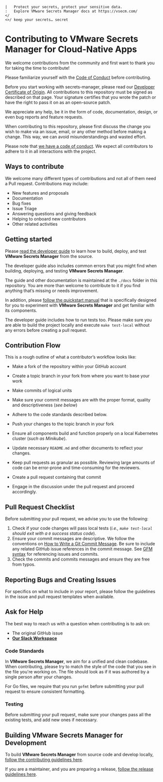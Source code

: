 ```text
|   Protect your secrets, protect your sensitive data.
:   Explore VMware Secrets Manager docs at https://vsecm.com/
</
<>/ keep your secrets… secret
```

# Contributing to VMware Secrets Manager for Cloud-Native Apps

We welcome contributions from the community and first want to thank you for 
taking the time to contribute!

Please familiarize yourself with the 
[Code of Conduct](https://github.com/vmware/.github/blob/main/CODE_OF_CONDUCT.md) 
before contributing.

Before you start working with secrets-manager, please read our 
[Developer Certificate of Origin](https://cla.vmware.com/dco). All contributions 
to this repository must be signed as described on that page. Your signature 
certifies that you wrote the patch or have the right to pass it on as an 
open-source patch.

We appreciate any help, be it in the form of code, documentation, design,
or even bug reports and feature requests.

When contributing to this repository, please first discuss the change you wish
to make via an issue, email, or any other method before making a change.
This way, we can avoid misunderstandings and wasted effort.

Please note that [we have a code of conduct](CODE_OF_CONDUCT.md). We expect all
contributors to adhere to it in all interactions with the project.

## Ways to contribute

We welcome many different types of contributions and not all of them need a 
Pull request. Contributions may include:

* New features and proposals
* Documentation
* Bug fixes
* Issue Triage
* Answering questions and giving feedback
* Helping to onboard new contributors
* Other related activities

## Getting started

Please [read the developer guide](https://vsecm.com/use-the-source/) to 
learn how to build, deploy, and test **VMware Secrets Manager** from the
source. 

The developer guide also includes common errors that you might find when
building, deploying, and testing **VMware Secrets Manager**. 

The guide and other documentation is maintained at the `./docs` folder in this 
repository. You are more than welcome to contribute to it if you find anything
that’s missing or needs improvement.

In addition, please [follow the quickstart manual](https://vsecm.com/quickstart/)
that is specifically designed for you to experiment with **VMware Secrets Manager**
and get familiar with its components.

The developer guide includes how to run tests too. Please make sure you are
able to build the project locally and execute `make test-local` without 
any errors before creating a pull request.

## Contribution Flow

This is a rough outline of what a contributor’s workflow looks like:

* Make a fork of the repository within your GitHub account
* Create a topic branch in your fork from where you want to base your work
* Make commits of logical units
* Make sure your commit messages are with the proper format, 
  quality and descriptiveness (*see below*)
* Adhere to the code standards described below.
* Push your changes to the topic branch in your fork 
* Ensure all components build and function properly on a local
  Kubernetes cluster (*such as Minikube*).
* Update necessary `README.md` and other documents to reflect your changes. 
* Keep pull requests as granular as possible. Reviewing large amounts of code
  can be error-prone and time-consuming for the reviewers.
* Create a pull request containing that commit

* Engage in the discussion under the pull request and proceed accordingly.

## Pull Request Checklist

Before submitting your pull request, we advise you to use the following:

1. Check if your code changes will pass local tests 
   (*i.e., `make test-local` should exit with a `0` success status code*).
2. Ensure your commit messages are descriptive. We follow the conventions 
   on [How to Write a Git Commit Message](http://chris.beams.io/posts/git-commit/).
   Be sure to include any related GitHub issue references in the commit message. 
   See [GFM syntax](https://guides.github.com/features/mastering-markdown/#GitHub-flavored-markdown) 
   for referencing issues and commits.
3. Check the commits and commits messages and ensure they are free from typos.

## Reporting Bugs and Creating Issues

For specifics on what to include in your report, please follow the guidelines 
in the issue and pull request templates when available.


## Ask for Help

The best way to reach us with a question when contributing is to ask on:

* The original GitHub issue
* [**Our Slack Workspace**][slack-invite]

### Code Standards

In **VMware Secrets Manager**, we aim for a unified and clean codebase.
When contributing, please try to match the style of the code that you see in
the file you're working on. The file should look as if it was authored by a
single person after your changes.

For Go files, we require that you run `gofmt` before submitting your pull
request to ensure consistent formatting.

### Testing

Before submitting your pull request, make sure your changes pass all the
existing tests, and add new ones if necessary.

## Building VMware Secrets Manager for Development

To build **VMware Secrets Manager** from source code and develop locally,
[follow the contributing guidelines here][contributing].

If you are a maintainer, and you are preparing a release,
[follow the release guidelines here][release].

[contributing]: https://vsecm.com/use-the-source/
[release]: https://vsecm.com/release/
[slack-invite]: https://join.slack.com/t/a-101-103-105-s/shared_invite/zt-287dbddk7-GCX495NK~FwO3bh_DAMAtQ "Join VSecM Slack"
